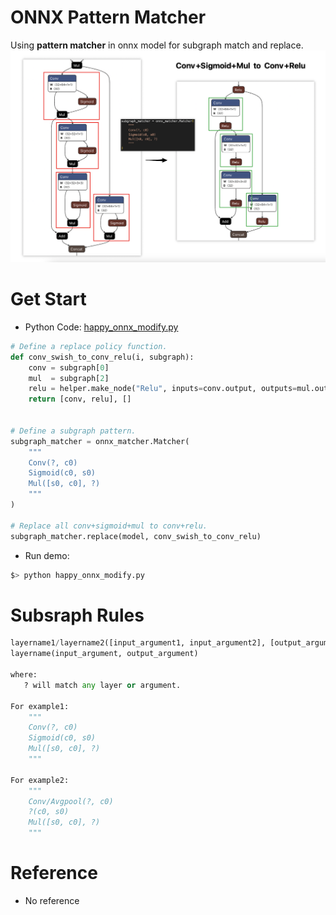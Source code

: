 # ONNX Pattern Matcher
Using **pattern matcher** in onnx model for subgraph match and replace.
![](sample.png)


# Get Start
- Python Code: [happy_onnx_modify.py](happy_onnx_modify.py)
```python
# Define a replace policy function.
def conv_swish_to_conv_relu(i, subgraph):
    conv = subgraph[0]
    mul  = subgraph[2]
    relu = helper.make_node("Relu", inputs=conv.output, outputs=mul.output, name=f"{conv.output[0]}_relu")
    return [conv, relu], []


# Define a subgraph pattern.
subgraph_matcher = onnx_matcher.Matcher(
    """
    Conv(?, c0)
    Sigmoid(c0, s0)
    Mul([s0, c0], ?)
    """
)

# Replace all conv+sigmoid+mul to conv+relu.
subgraph_matcher.replace(model, conv_swish_to_conv_relu)
```

- Run demo:
```bash
$> python happy_onnx_modify.py
```

# Subsraph Rules
```python
layername1/layername2([input_argument1, input_argument2], [output_argument1, output_argument2])
layername(input_argument, output_argument)

where:
   ? will match any layer or argument.

For example1:
    """
    Conv(?, c0)
    Sigmoid(c0, s0)
    Mul([s0, c0], ?)
    """

For example2:
    """
    Conv/Avgpool(?, c0)
    ?(c0, s0)
    Mul([s0, c0], ?)
    """
```

# Reference
- No reference